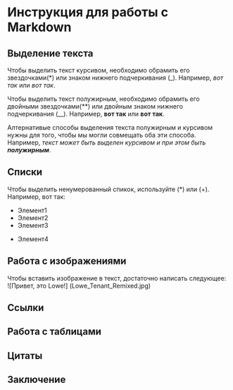# Инструкция для работы с Markdown

## Выделение текста

Чтобы выделить текст курсивом, необходимо обрамить его звездочками(*) или знаком нижнего подчеркивания (_). Например, *вот так* или _вот так_.

Чтобы выделить текст полужирным, необходимо обрамить его двойными звездочками(**) или двойным знаком нижнего подчеркивания (__). Например, **вот так** или __вот так__.

Алтернативые способы выделения текста полужирным и курсивом нужны для того, чтобы мы могли совмещать оба эти способа. Например, _текст может быть выделен курсивом и при этом быть **полужирным**_.

## Списки
Чтобы выделить ненумерованный спикок, используйте (*) или (+). Например, вот так:
* Элемент1
* Элемент2
* Элемент3
+ Элемент4


## Работа с изображениями

Чтобы вставить изображение в текст, достаточно написать следующее:
![Привет, это Lowe!] (Lowe_Tenant_Remixed.jpg)

## Ссылки

## Работа с таблицами

## Цитаты

## Заключение

